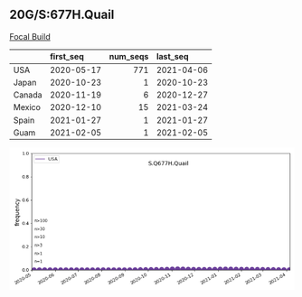 

## 20G/S:677H.Quail
[Focal Build](https://nextstrain.org/groups/neherlab/ncov/S.Q677H.Quail?c=gt-S_677&f_country=USA)

|        | first_seq   |   num_seqs | last_seq   |
|:-------|:------------|-----------:|:-----------|
| USA    | 2020-05-17  |        771 | 2021-04-06 |
| Japan  | 2020-10-23  |          1 | 2020-10-23 |
| Canada | 2020-11-19  |          6 | 2020-12-27 |
| Mexico | 2020-12-10  |         15 | 2021-03-24 |
| Spain  | 2021-01-27  |          1 | 2021-01-27 |
| Guam   | 2021-02-05  |          1 | 2021-02-05 |

![Overall trends S.Q677H.Quail](/overall_trends_figures/overall_trends_S.Q677H.Quail.png)